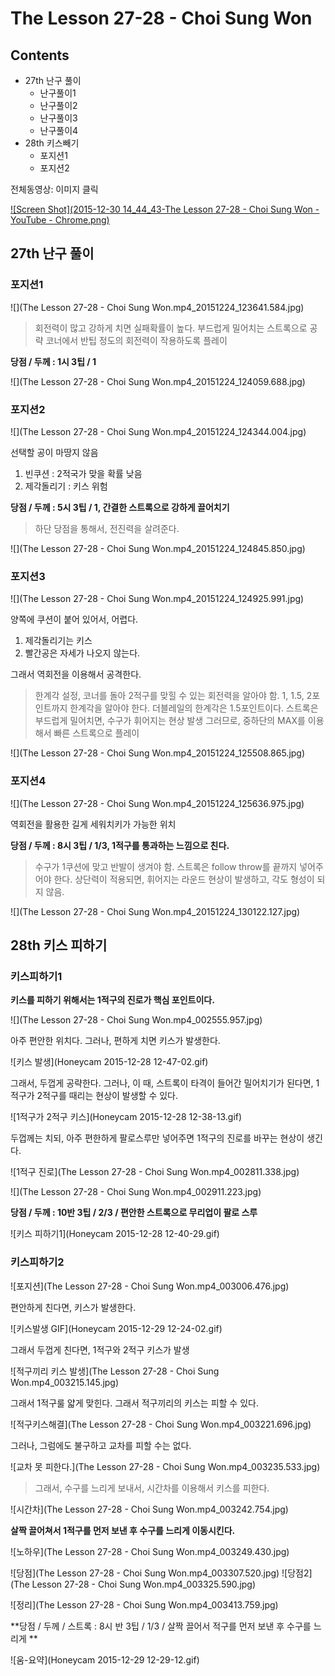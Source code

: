 # The Lesson 27-28 - Choi Sung Won

## Contents

* 27th 난구 풀이
    * 난구풀이1
    * 난구풀이2
    * 난구풀이3
    * 난구풀이4
* 28th 키스빼기
    * 포지션1
    * 포지션2

전체동영상: 이미지 클릭

[![Screen Shot](2015-12-30 14_44_43-The Lesson 27-28 - Choi Sung Won - YouTube - Chrome.png)](https://youtu.be/3q6FHg-lJWM)

## 27th 난구 풀이

### 포지션1

![](The Lesson 27-28 - Choi Sung Won.mp4_20151224_123641.584.jpg)

> 회전력이 많고 강하게 치면 실패확률이 높다.
> 부드럽게 밀어치는 스트록으로 공략
> 코너에서 반팁 정도의 회전력이 작용하도록 플레이

**당점 / 두께 : 1시 3팁 / 1**

![](The Lesson 27-28 - Choi Sung Won.mp4_20151224_124059.688.jpg)

### 포지션2

![](The Lesson 27-28 - Choi Sung Won.mp4_20151224_124344.004.jpg)

선택할 공이 마땅지 않음

1. 빈쿠션 : 2적국가 맞을 확률 낮음
2. 제각돌리기 : 키스 위험

**당점 / 두께 : 5시 3팁 / 1, 간결한 스트록으로 강하게 끌어치기**

> 하단 당점을 통해서, 전진력을 살려준다.

![](The Lesson 27-28 - Choi Sung Won.mp4_20151224_124845.850.jpg)

### 포지션3

![](The Lesson 27-28 - Choi Sung Won.mp4_20151224_124925.991.jpg)

양쪽에 쿠션이 붙어 있어서, 어렵다.

1. 제각돌리기는 키스
2. 빨간공은 자세가 나오지 않는다.

그래서 역회전을 이용해서 공격한다.

> 한계각 설정, 코너를 돌아 2적구를 맞힐 수 있는 회전력을 알아야 함.
> 1, 1.5, 2포인트까지 한계각을 알아야 한다.
> 더블레일의 한계각은 1.5포인트이다.
> 스트록은 부드럽게 밀어치면, 수구가 휘어지는 현상 발생
> 그러므로, 중하단의 MAX를 이용해서 빠른 스트록으로 플레이

![](The Lesson 27-28 - Choi Sung Won.mp4_20151224_125508.865.jpg)


### 포지션4

![](The Lesson 27-28 - Choi Sung Won.mp4_20151224_125636.975.jpg)

역회전을 활용한 길게 세워치키가 가능한 위치

**당점 / 두께 : 8시 3팁 / 1/3, 1적구를 통과하는 느낌으로 친다.**

> 수구가 1쿠션에 맞고 반발이 생겨야 함.
> 스트록은 follow throw를 끝까지 넣어주어야 한다.
> 상단력이 적용되면, 휘어지는 라운드 현상이 발생하고, 각도 형성이 되지 않음.

![](The Lesson 27-28 - Choi Sung Won.mp4_20151224_130122.127.jpg)


## 28th 키스 피하기

### 키스피하기1

**키스를 피하기 위해서는 1적구의 진로가 핵심 포인트이다.**

![](The Lesson 27-28 - Choi Sung Won.mp4_002555.957.jpg)

아주 편안한 위치다. 그러나, 편하게 치면 키스가 발생한다.

![키스 발생](Honeycam 2015-12-28 12-47-02.gif)

그래서, 두껍게 공략한다.
그러나, 이 때, 스트록이 타격이 들어간 밀어치기가 된다면, 1적구가 2적구를 때리는 현상이 발생할 수 있다.

![1적구가 2적구 키스](Honeycam 2015-12-28 12-38-13.gif)

두껍께는 치되, 아주 편한하게 팔로스루만 넣어주면 1적구의 진로를 바꾸는 현상이 생긴다.

![1적구 진로](The Lesson 27-28 - Choi Sung Won.mp4_002811.338.jpg)

![](The Lesson 27-28 - Choi Sung Won.mp4_002911.223.jpg)

**당점 / 두께 : 10반 3팁 / 2/3 / 편안한 스트록으로 무리업이 팔로 스루**

![키스 피하기1](Honeycam 2015-12-28 12-40-29.gif)

### 키스피하기2

![포지션](The Lesson 27-28 - Choi Sung Won.mp4_003006.476.jpg)

편안하게 친다면, 키스가 발생한다.

![키스발생 GIF](Honeycam 2015-12-29 12-24-02.gif)

그래서 두껍게 친다면, 1적구와 2적구 키스가 발생

![적구끼리 키스 발생](The Lesson 27-28 - Choi Sung Won.mp4_003215.145.jpg)

그래서 1적구룰 얇게 맞힌다. 그래서 적구끼리의 키스는 피할 수 있다.

![적구키스해결](The Lesson 27-28 - Choi Sung Won.mp4_003221.696.jpg)

그러나, 그럼에도 불구하고 교차를 피할 수는 없다.

![교차 못 피한다.](The Lesson 27-28 - Choi Sung Won.mp4_003235.533.jpg)

> 그래서, 수구를 느리게 보내서, 시간차를 이용해서 키스를 피한다.

![시간차](The Lesson 27-28 - Choi Sung Won.mp4_003242.754.jpg)

**살짝 끌어쳐서 1적구를 먼저 보낸 후 수구를 느리게 이동시킨다.**

![노하우](The Lesson 27-28 - Choi Sung Won.mp4_003249.430.jpg)

![당점](The Lesson 27-28 - Choi Sung Won.mp4_003307.520.jpg)
![당점2](The Lesson 27-28 - Choi Sung Won.mp4_003325.590.jpg)

![정리](The Lesson 27-28 - Choi Sung Won.mp4_003413.759.jpg)

**당점 / 두께 / 스트록 : 8시 반 3팁 / 1/3 / 살짝 끌어서 적구를 먼저 보낸 후 수구를 느리게 **

![움-요약](Honeycam 2015-12-29 12-29-12.gif)

